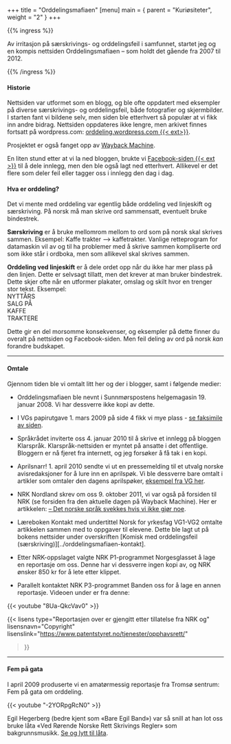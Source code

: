 +++
title = "Orddelingsmafiaen"
[menu]
main = { parent = "Kuriøsiteter", weight = "2" }
+++

<!-- markdownlint-disable MD034 MD052 MD053 -->

{{% ingress %}}

Av irritasjon på særskrivings- og orddelingsfeil i samfunnet, startet jeg og en kompis nettsiden
Orddelingsmafiaen ­– som holdt det gående fra 2007 til 2012.

{{% /ingress %}}

#### Historie

Nettsiden var utformet som en blogg, og ble ofte oppdatert med eksempler på diverse særskrivings-
og orddelingsfeil, både fotografier og skjermbilder. I starten fant vi bildene selv, men
siden ble etterhvert så populær at vi fikk inn andre bidrag. Nettsiden oppdateres ikke lengre,
men arkivet finnes fortsatt på wordpress.com: [orddeling.wordpress.com {{< ext>}}][om].

Prosjektet er også fanget opp av [Wayback Machine][wb].

En liten stund etter at vi la ned bloggen, brukte vi
[Facebook-siden {{< ext >}}][fb] til å dele innlegg,
men den ble
også lagt ned etterhvert. Allikevel er det flere som deler feil eller tagger oss i innlegg den
dag i dag.

#### Hva er orddeling?

Det vi mente med orddeling var egentlig både orddeling ved linjeskift og særskriving. På norsk må
man skrive ord sammensatt, eventuelt bruke bindestrek.

**Særskriving** er å bruke mellomrom mellom to ord som på norsk skal skrives sammen. Eksempel:
Kaffe trakter --> kaffetrakter. Vanlige retteprogram for datamaskin vil av og til ha problemer
med å skrive sammen kompliserte ord som ikke står i ordboka, men som allikevel skal skrives
sammen.

**Orddeling ved linjeskift** er å dele ordet opp når du ikke har mer plass på den linjen. Dette er
selvsagt tillatt, men det krever at man bruker bindestrek. Dette skjer ofte når en utformer
plakater, omslag og skilt hvor en trenger stor tekst. Eksempel:  
NYTTÅRS  
SALG PÅ  
KAFFE  
TRAKTERE  

Dette gir en del morsomme konsekvenser, og eksempler på dette finner du overalt på nettsiden og
Facebook-siden. Men feil deling av ord på norsk *kan* forandre budskapet.

---

#### Omtale

Gjennom tiden ble vi omtalt litt her og der i blogger, samt i følgende medier:

- Orddelingsmafiaen ble nevnt i Sunnmørspostens helgemagasin 19. januar 2008. Vi har dessverre
  ikke kopi av dette.

- I VGs papirutgave 1. mars 2009 på side 4 fikk vi mye plass -
[se faksimile av siden](../orddelingsmafiaen-vg1).

- Språkrådet inviterte oss 4. januar 2010 til å skrive et innlegg på bloggen Klarspråk.
  Klarspråk-nettsiden er myntet på ansatte i det offentlige. Bloggern er nå fjeret fra internett,
  og jeg forsøker å få tak i en kopi.

- Aprilsnarr! 1. april 2010 sendte vi ut
en pressemelding til et utvalg norske avisredaksjoner for å lure inn en aprilspøk. Vi ble
dessverre bare omtalt i artikler som omtaler den dagens
aprilspøker,
  [eksempel fra VG her](../orddelingsmafiaen-vg2).

- NRK Nordland skrev om oss 9. oktober 2011, vi var også på forsiden til NRK (se forsiden fra den
  aktuelle dagen på Wayback Machine). Her er artikkelen:
[– Det norske språk svekkes hvis vi ikke gjør noe](../orddelingsmafiaen-nrk).

- Læreboken Kontakt med undertittel Norsk for yrkesfag VG1-VG2 omtalte artikkelen sammen
med to oppgaver til elevene. Dette ble lagt ut på bokens nettsider under overskriften
[Komisk med orddelingsfeil (særskriving)][../orddelingsmafiaen-kontakt].

- Etter NRK-oppslaget valgte NRK P1-programmet Norgesglasset å lage en reportasje om oss.
Denne har vi dessverre ingen kopi av, og NRK ønsker 850 kr for å lete etter klippet.

- Parallelt kontaktet NRK P3-programmet Banden oss for å lage en annen reportasje. Videoen under er
fra denne:

{{< youtube "8Ua-QkcVav0" >}}

{{< lisens
  type="Reportasjen over er gjengitt etter tillatelse fra NRK og"
  lisensnavn="Copyright"
  lisenslink="https://www.patentstyret.no/tjenester/opphavsrett/"
  >}}
  
---

#### Fem på gata

I april 2009 produserte vi en amatørmessig reportasje fra Tromsø sentrum: Fem på gata om
orddeling.

{{< youtube "-2YORpgRcN0" >}}

Egil Hegerberg (bedre kjent som «Bare Egil Band») var så snill at han lot oss bruke
låta «Ved Rørende Norske Rett Skrivings Regler» som bakgrunnsmusikk.
[Se og lytt til låta](../orddelingsmafiaen-bareegil).

[om]: https://orddeling.wordpress.com/her-finner-du-de-gamle-innleggene/
[ks]: https://www.sprakradet.no/Klarsprak/Aktuelt/2010/Blogginnlegg-Betydningen-av-a-skrive-rett/
[vg]: https://www.vg.no/nyheter/innenriks/i/6LvxL/ferdigsmurte-loeyper-porno-alarm-og-mgp-krise
[nrk]: https://www.nrk.no/nordland/17-aring-kjemper-mot-orddelingsfeil-1.7825450
[wb]: http://web.archive.org/web/20080301000000*/https://orddeling.wordpress.com
[fb]: https://www.facebook.com/orddelingsmafiaen
